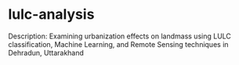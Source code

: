 # lulc-analysis
Description: Examining urbanization effects on landmass using LULC classification, Machine Learning, and Remote Sensing techniques in Dehradun, Uttarakhand
